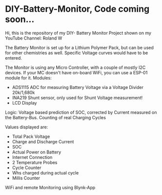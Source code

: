 # DIY-Battery-Monitor, Code coming soon...
Hi, this is the repository of my DIY- Battery Monitor Project shown on my YouTube Channel: Roland W

The Battery Monitor is set up for a Lithium Polymer Pack, but can be used for other chemistries as well.
Specific Voltage curves would have to be entered. 

The Monitor is using any Micro Controller, with a couple of mostly I2C devices. If your MC doesn't have on-board WiFi, you can use a ESP-01 module for it.
Modules:
- ADS1115 ADC for measuring Battery Voltage via a Voltage Divider 20k/1,680k
- INA219 Shunt sensor, only used for Shunt Voltage measurement!
- LCD Display

Logic: Voltage based prediction of SOC, corrected by Current measured on the Battery-Bus. Counting of real
Charging Cycles

Values displayed are:
- Total Pack Voltage
- Charge and Discharge Current
- SOC
- Actual Power on Battery
- Internet Connection
- 2 Temperature Probes
- Cycle Counter
- Whs charged during actual cycle
- Millis Counter

WiFi and remote Monitoring using Blynk-App
